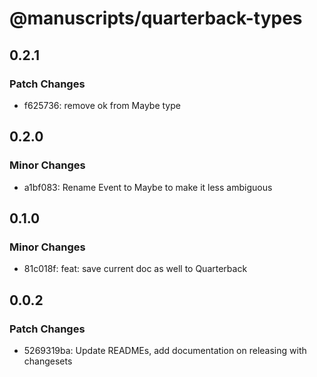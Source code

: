 # @manuscripts/quarterback-types

## 0.2.1

### Patch Changes

- f625736: remove ok from Maybe type

## 0.2.0

### Minor Changes

- a1bf083: Rename Event to Maybe to make it less ambiguous

## 0.1.0

### Minor Changes

- 81c018f: feat: save current doc as well to Quarterback

## 0.0.2

### Patch Changes

- 5269319ba: Update READMEs, add documentation on releasing with changesets
